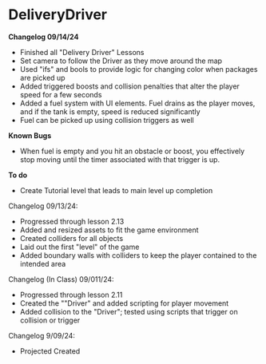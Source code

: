 # DeliveryDriver

**Changelog 09/14/24**
- Finished all "Delivery Driver" Lessons
- Set camera to follow the Driver as they move around the map
- Used "ifs" and bools to provide logic for changing color when packages are picked up
- Added triggered boosts and collision penalties that alter the player speed for a few seconds
- Added a fuel system with UI elements. Fuel drains as the player moves, and if the tank is empty, speed is reduced significantly
- Fuel can be picked up using collision triggers as well

**Known Bugs**
- When fuel is empty and you hit an obstacle or boost, you effectively stop moving until the timer associated with that trigger is up. 

**To do**
- Create Tutorial level that leads to main level up completion

Changelog 09/13/24:
- Progressed through lesson 2.13
- Added and resized assets to fit the game environment
- Created colliders for all objects
- Laid out the first "level" of the game
- Added boundary walls with colliders to keep the player contained to the intended area

Changelog (In Class) 09/011/24:
- Progressed through lesson 2.11
- Created the ""Driver" and added scripting for player movement
- Added collision to the "Driver"; tested using scripts that trigger on collision or trigger

Changelog 9/09/24:
- Projected Created
